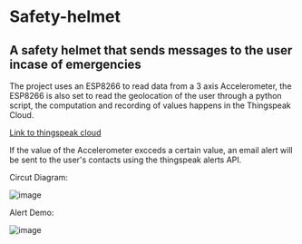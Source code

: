 # Safety-helmet
## A safety helmet that sends messages to the user incase of emergencies

The project uses an ESP8266 to read data from a 3 axis Accelerometer, the ESP8266 is also set to read the geolocation of the user through a python script, the computation and recording of values happens in the Thingspeak Cloud.

[Link to thingspeak cloud](https://thingspeak.com/channels/1483349)

If the value of the Accelerometer excceds a certain value, an email alert will be sent to the user's contacts using the thingspeak alerts API.

Circut Diagram:

![image](https://user-images.githubusercontent.com/69049502/133926558-26a5680a-3a79-4ab3-9935-4dab7e66aa95.png)


Alert Demo:

![image](https://user-images.githubusercontent.com/69049502/133926576-926c40c4-2b0b-4eca-9faf-dd6a3d483557.png)
